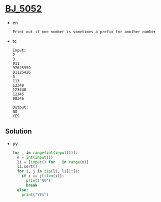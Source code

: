 # [BJ_5052](https://acmicpc.net/problem/5052)

* en

  ```en
  Print out if one number is sometimes a prefix for another number
  ```

* tc

  ```tc
  Input:
  2
  3
  911
  97625999
  91125426
  5
  113
  12340
  123440
  12345
  98346

  Output:
  NO
  YES
  ```

## Solution

* py

  ```py
  for _ in range(int(input())):
    n = int(input())
    li = [input() for _ in range(n)]
    li.sort()
    for i, j in zip(li, li[1:]):
      if i == j[:len(i)]:
        print("NO")
        break
    else:
      print("YES")
  ```
